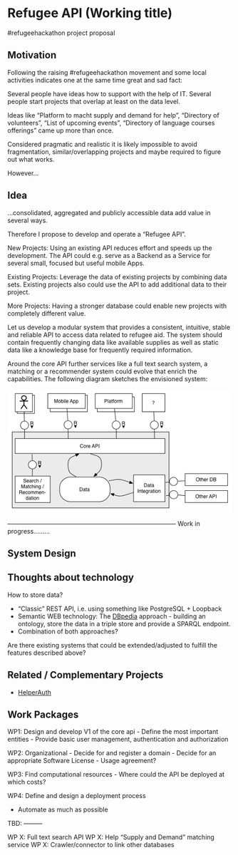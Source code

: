# Refugee API (Working title)

\#refugeehackathon project proposal

## Motivation
Following the raising #refugeehackathon movement and some local activities indicates one at the same time great and sad fact:

Several people have ideas how to support with the help of IT.
Several people start projects that overlap at least on the data level.

Ideas like “Platform to macht supply and demand for help”, “Directory of volunteers”, “List of upcoming events”, “Directory of language courses offerings” came up more than once.

Considered pragmatic and realistic it is likely impossible to avoid fragmentation, similar/overlapping projects and maybe required to figure out what works.  

However…

## Idea

…consolidated, aggregated and publicly accessible data add value in several ways.

Therefore I propose to develop and operate a “Refugee API”.

New Projects: Using an existing API reduces effort and speeds up the development. The API could e.g. serve as a Backend as a Service for several small, focused but useful mobile Apps.

Existing Projects: Leverage the data of existing projects by
combining data sets. Existing projects also could use the API to add additional data to their project.

More Projects: Having a stronger database could enable new projects with completely different value.

Let us develop a modular system that provides a consistent, intuitive, stable and reliable API to access data related to refugee aid. The system should contain frequently changing data like available supplies as well as static data like a knowledge base for frequently required information.  

Around the core API further services like a full text search system, a matching or a recommender system could evolve that enrich the capabilities. The following diagram sketches the envisioned system:

![](https://raw.githubusercontent.com/normalerweise/refugee-api/master/doc/system_design.png)  

———————————————————————————
Work in progress………

## System Design



## Thoughts about technology

How to store data?
   - “Classic” REST API, i.e. using something like PostgreSQL + Loopback
   - Semantic WEB technology: The [DBpedia](http://wiki.dbpedia.org/) approach - building an ontology, store the data in a triple store and provide a SPARQL endpoint.
   - Combination of both approaches?

Are there existing systems that could be extended/adjusted to fulfill the features described above?

## Related / Complementary Projects

- [HelperAuth](http://refugeehackathon.de/projekte/helperauth/)

## Work Packages

WP1: Design and develop V1 of the core api
     - Define the most important entities
     - Provide basic user management, authentication and authorization  

WP2: Organizational
     - Decide for and register a domain
     - Decide for an appropriate Software License
     - Usage agreement?

WP3: Find computational resources
    - Where could the API be deployed at which costs?

WP4: Define and design a deployment process
   - Automate as much as possible

TBD: ———

WP X: Full text search API
WP X: Help “Supply and Demand” matching service
WP X: Crawler/connector to link other databases
